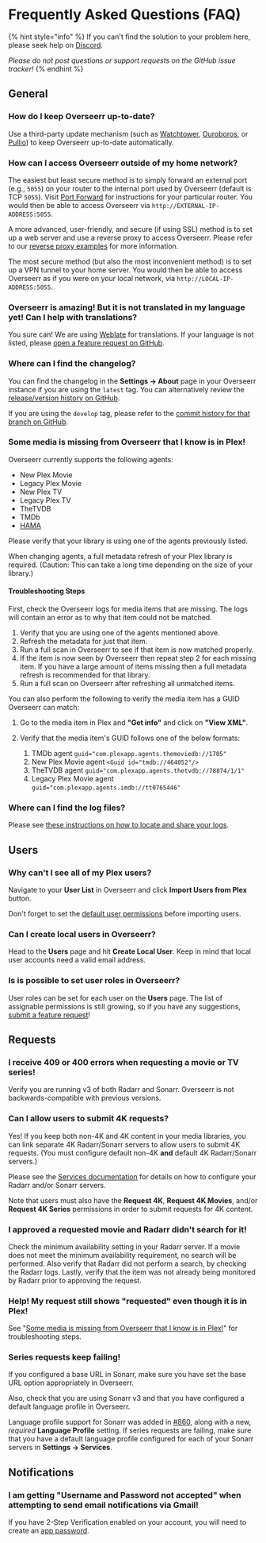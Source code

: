 # Frequently Asked Questions (FAQ)

{% hint style="info" %}
If you can't find the solution to your problem here, please seek help on [Discord](https://discord.gg/PkCWJSeCk7).

_Please do not post questions or support requests on the GitHub issue tracker!_
{% endhint %}

## General

### How do I keep Overseerr up-to-date?

Use a third-party update mechanism (such as [Watchtower](https://github.com/containrrr/watchtower), [Ouroboros](https://github.com/pyouroboros/ouroboros), or [Pullio](https://hotio.dev/pullio)) to keep Overseerr up-to-date automatically.

### How can I access Overseerr outside of my home network?

The easiest but least secure method is to simply forward an external port (e.g., `5055`) on your router to the internal port used by Overseerr (default is TCP `5055`). Visit [Port Forward](http://portforward.com/) for instructions for your particular router. You would then be able to access Overseerr via `http://EXTERNAL-IP-ADDRESS:5055`.

A more advanced, user-friendly, and secure (if using SSL) method is to set up a web server and use a reverse proxy to access Overseerr. Please refer to our [reverse proxy examples](../extending-overseerr/reverse-proxy-examples.md) for more information.

The most secure method (but also the most inconvenient method) is to set up a VPN tunnel to your home server. You would then be able to access Overseerr as if you were on your local network, via `http://LOCAL-IP-ADDRESS:5055`.

### Overseerr is amazing! But it is not translated in my language yet! Can I help with translations?

You sure can! We are using [Weblate](https://hosted.weblate.org/engage/overseerr/) for translations. If your language is not listed, please [open a feature request on GitHub](https://github.com/sct/overseerr/issues/new/choose).

### Where can I find the changelog?

You can find the changelog in the **Settings &rarr; About** page in your Overseerr instance if you are using the `latest` tag. You can alternatively review the [release/version history on GitHub](https://github.com/sct/overseerr/releases).

If you are using the `develop` tag, please refer to the [commit history for that branch on GitHub](https://github.com/sct/overseerr/commits/develop).

### Some media is missing from Overseerr that I know is in Plex!

Overseerr currently supports the following agents:

- New Plex Movie
- Legacy Plex Movie
- New Plex TV
- Legacy Plex TV
- TheTVDB
- TMDb
- [HAMA](https://github.com/ZeroQI/Hama.bundle)

Please verify that your library is using one of the agents previously listed.

When changing agents, a full metadata refresh of your Plex library is required. (Caution: This can take a long time depending on the size of your library.)

#### Troubleshooting Steps

First, check the Overseerr logs for media items that are missing. The logs will contain an error as to why that item could not be matched.

1. Verify that you are using one of the agents mentioned above.
2. Refresh the metadata for just that item.
3. Run a full scan in Overseerr to see if that item is now matched properly.
4. If the item is now seen by Overseerr then repeat step 2 for each missing item. If you have a large amount of items missing then a full metadata refresh is recommended for that library.
5. Run a full scan on Overseerr after refreshing all unmatched items.

You can also perform the following to verify the media item has a GUID Overseerr can match:

1. Go to the media item in Plex and **"Get info"** and click on **"View XML"**.
2. Verify that the media item's GUID follows one of the below formats:

   1. TMDb agent `guid="com.plexapp.agents.themoviedb://1705"`
   2. New Plex Movie agent `<Guid id="tmdb://464052"/>`
   3. TheTVDB agent `guid="com.plexapp.agents.thetvdb://78874/1/1"`
   4. Legacy Plex Movie agent `guid="com.plexapp.agents.imdb://tt0765446"`

### Where can I find the log files?

Please see [these instructions on how to locate and share your logs](./asking-for-support#how-can-i-share-my-logs).

## Users

### Why can't I see all of my Plex users?

Navigate to your **User List** in Overseerr and click **Import Users from Plex** button.

Don't forget to set the [default user permissions](../settings/README.md#default-user-permissions) before importing users.

### Can I create local users in Overseerr?

Head to the **Users** page and hit **Create Local User**. Keep in mind that local user accounts need a valid email address.

### Is is possible to set user roles in Overseerr?

User roles can be set for each user on the **Users** page. The list of assignable permissions is still growing, so if you have any suggestions, [submit a feature request](https://github.com/sct/overseerr/issues/new/choose)!

## Requests

### I receive 409 or 400 errors when requesting a movie or TV series!

Verify you are running v3 of both Radarr and Sonarr. Overseerr is not backwards-compatible with previous versions.

### Can I allow users to submit 4K requests?

Yes! If you keep both non-4K and 4K content in your media libraries, you can link separate 4K Radarr/Sonarr servers to allow users to submit 4K requests. (You must configure default non-4K **and** default 4K Radarr/Sonarr servers.)

Please see the [Services documentation](../settings/README.md#services) for details on how to configure your Radarr and/or Sonarr servers.

Note that users must also have the **Request 4K**, **Request 4K Movies**, and/or **Request 4K Series** permissions in order to submit requests for 4K content.

### I approved a requested movie and Radarr didn't search for it!

Check the minimum availability setting in your Radarr server. If a movie does not meet the minimum availability requirement, no search will be performed. Also verify that Radarr did not perform a search, by checking the Radarr logs. Lastly, verify that the item was not already being monitored by Radarr prior to approving the request.

### Help! My request still shows "requested" even though it is in Plex!

See "[Some media is missing from Overseerr that I know is in Plex!](./faq.md#some-media-is-missing-from-overseerr-that-i-know-is-in-plex)" for troubleshooting steps.

### Series requests keep failing!

If you configured a base URL in Sonarr, make sure you have set the base URL option appropriately in Overseerr.

Also, check that you are using Sonarr v3 and that you have configured a default language profile in Overseerr.

Language profile support for Sonarr was added in [#860](https://github.com/sct/overseerr/pull/860), along with a new, _required_ **Language Profile** setting. If series requests are failing, make sure that you have a default language profile configured for each of your Sonarr servers in **Settings &rarr; Services**.

## Notifications

### I am getting "Username and Password not accepted" when attempting to send email notifications via Gmail!

If you have 2-Step Verification enabled on your account, you will need to create an [app password](https://support.google.com/mail/answer/185833).
